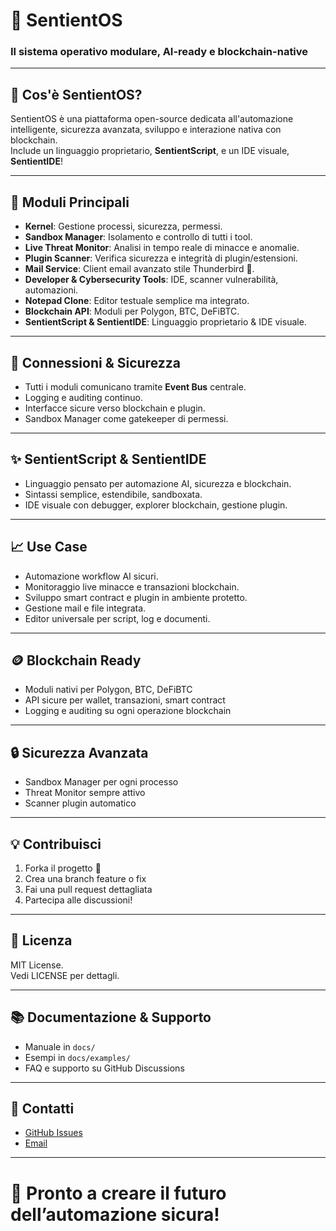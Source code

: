 # 🚀 SentientOS
### Il sistema operativo modulare, AI-ready e blockchain-native

---

## 🌟 Cos'è SentientOS?

SentientOS è una piattaforma open-source dedicata all'automazione intelligente, sicurezza avanzata, sviluppo e interazione nativa con blockchain.  
Include un linguaggio proprietario, **SentientScript**, e un IDE visuale, **SentientIDE**!

---

## 🧩 Moduli Principali

- **Kernel**: Gestione processi, sicurezza, permessi.
- **Sandbox Manager**: Isolamento e controllo di tutti i tool.
- **Live Threat Monitor**: Analisi in tempo reale di minacce e anomalie.
- **Plugin Scanner**: Verifica sicurezza e integrità di plugin/estensioni.
- **Mail Service**: Client email avanzato stile Thunderbird 📧.
- **Developer & Cybersecurity Tools**: IDE, scanner vulnerabilità, automazioni.
- **Notepad Clone**: Editor testuale semplice ma integrato.
- **Blockchain API**: Moduli per Polygon, BTC, DeFiBTC.
- **SentientScript & SentientIDE**: Linguaggio proprietario & IDE visuale.

---

## 🔗 Connessioni & Sicurezza

- Tutti i moduli comunicano tramite **Event Bus** centrale.
- Logging e auditing continuo.
- Interfacce sicure verso blockchain e plugin.
- Sandbox Manager come gatekeeper di permessi.

---

## ✨ SentientScript & SentientIDE

- Linguaggio pensato per automazione AI, sicurezza e blockchain.
- Sintassi semplice, estendibile, sandboxata.
- IDE visuale con debugger, explorer blockchain, gestione plugin.

---

## 📈 Use Case

- Automazione workflow AI sicuri.
- Monitoraggio live minacce e transazioni blockchain.
- Sviluppo smart contract e plugin in ambiente protetto.
- Gestione mail e file integrata.
- Editor universale per script, log e documenti.

---

## 🪙 Blockchain Ready

- Moduli nativi per Polygon, BTC, DeFiBTC
- API sicure per wallet, transazioni, smart contract
- Logging e auditing su ogni operazione blockchain

---

## 🔒 Sicurezza Avanzata

- Sandbox Manager per ogni processo
- Threat Monitor sempre attivo
- Scanner plugin automatico

---

## 💡 Contribuisci

1. Forka il progetto 🍴
2. Crea una branch feature o fix
3. Fai una pull request dettagliata
4. Partecipa alle discussioni!

---

## 📝 Licenza

MIT License.  
Vedi LICENSE per dettagli.

---

## 📚 Documentazione & Supporto

- Manuale in `docs/`
- Esempi in `docs/examples/`
- FAQ e supporto su GitHub Discussions

---

## 🤝 Contatti

- [GitHub Issues](https://github.com/<owner>/<repo>/issues)
- [Email](mailto:opensource@sentientos.dev)

---

# 🌟 Pronto a creare il futuro dell’automazione sicura!
